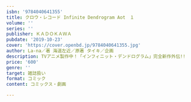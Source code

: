 ```yaml
---
isbn: '9784040641355'
title: クロウ・レコード Infinite Dendrogram Aot　１
volume: ''
series: ''
publisher: ＫＡＤＯＫＡＷＡ
pubdate: '2019-10-23'
cover: 'https://cover.openbd.jp/9784040641355.jpg'
author: La-na／著 海道左近／原著 タイキ／企画
description: TVアニメ製作中！「インフィニット・デンドログラム」完全新作外伝!!
price: '600'
genre: ''
target: 雑誌扱い
format: コミック
content: コミックス・劇画

---
```

